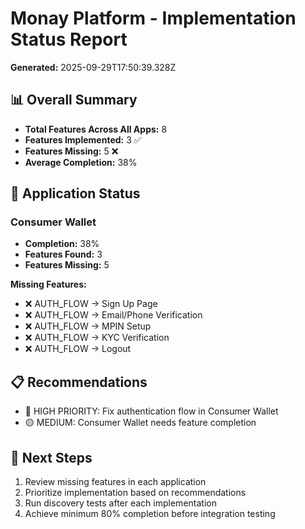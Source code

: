 # Monay Platform - Implementation Status Report

**Generated:** 2025-09-29T17:50:39.328Z

## 📊 Overall Summary

- **Total Features Across All Apps:** 8
- **Features Implemented:** 3 ✅
- **Features Missing:** 5 ❌
- **Average Completion:** 38%

## 🎯 Application Status

### Consumer Wallet
- **Completion:** 38%
- **Features Found:** 3
- **Features Missing:** 5

**Missing Features:**
- ❌ AUTH_FLOW → Sign Up Page
- ❌ AUTH_FLOW → Email/Phone Verification
- ❌ AUTH_FLOW → MPIN Setup
- ❌ AUTH_FLOW → KYC Verification
- ❌ AUTH_FLOW → Logout

## 📋 Recommendations

- 🔴 HIGH PRIORITY: Fix authentication flow in Consumer Wallet
- 🟡 MEDIUM: Consumer Wallet needs feature completion

## 🚀 Next Steps

1. Review missing features in each application
2. Prioritize implementation based on recommendations
3. Run discovery tests after each implementation
4. Achieve minimum 80% completion before integration testing
